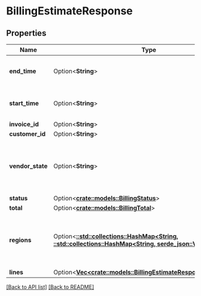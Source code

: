 # BillingEstimateResponse

## Properties

Name | Type | Description | Notes
------------ | ------------- | ------------- | -------------
**end_time** | Option<**String**> | Date and time in ISO 8601 format. | [readonly]
**start_time** | Option<**String**> | Date and time in ISO 8601 format. | [readonly]
**invoice_id** | Option<**String**> |  | [readonly]
**customer_id** | Option<**String**> |  | [readonly]
**vendor_state** | Option<**String**> | The current state of our third-party billing vendor. One of `up` or `down`. | [readonly]
**status** | Option<[**crate::models::BillingStatus**](BillingStatus.md)> |  | 
**total** | Option<[**crate::models::BillingTotal**](BillingTotal.md)> |  | 
**regions** | Option<[**::std::collections::HashMap&lt;String, ::std::collections::HashMap&lt;String, serde_json::Value&gt;&gt;**](Map.md)> | Breakdown of regional data for products that are region based. | 
**lines** | Option<[**Vec&lt;crate::models::BillingEstimateResponseAllOfLines&gt;**](BillingEstimateResponseAllOfLines.md)> |  | 

[[Back to API list]](../README.md#documentation-for-api-endpoints) [[Back to README]](../README.md)


